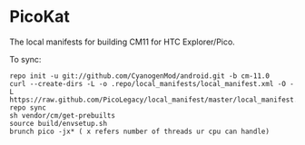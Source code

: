 PicoKat
==============

The local manifests for building CM11 for HTC Explorer/Pico.

To sync:

    repo init -u git://github.com/CyanogenMod/android.git -b cm-11.0
    curl --create-dirs -L -o .repo/local_manifests/local_manifest.xml -O -L  https://raw.github.com/PicoLegacy/local_manifest/master/local_manifest.xml
    repo sync
    sh vendor/cm/get-prebuilts
    source build/envsetup.sh
    brunch pico -jx* ( x refers number of threads ur cpu can handle)
